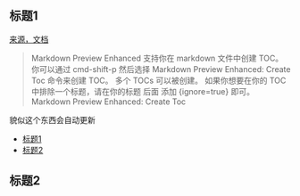 ## 标题1

[来源，文档](https://shd101wyy.github.io/markdown-preview-enhanced/#/zh-cn/toc)

> Markdown Preview Enhanced 支持你在 markdown 文件中创建 TOC。 你可以通过 cmd-shift-p 然后选择 Markdown Preview Enhanced: Create Toc 命令来创建 TOC。 多个 TOCs 可以被创建。 如果你想要在你的 TOC 中排除一个标题，请在你的标题 后面 添加 {ignore=true} 即可。
> Markdown Preview Enhanced: Create Toc

貌似这个东西会自动更新

<!-- @import "[TOC]" {cmd="toc" depthFrom=1 depthTo=6 orderedList=false} -->

<!-- code_chunk_output -->

- [标题1](#标题1)
- [标题2](#标题2)

<!-- /code_chunk_output -->

## 标题2
